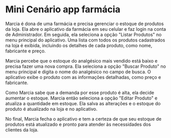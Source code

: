 
# Mini Cenário app farmácia

Marcia é dona de uma farmácia e precisa gerenciar o estoque de produtos da loja.
Ela abre o aplicativo da farmácia em seu celular e faz login na conta de Administrador. 
Em seguida, ela seleciona a opção "Listar Produtos" no menu principal do aplicativo. 
Uma lista com todos os produtos cadastrados na loja é exibida, incluindo os detalhes de cada produto, como nome, fabricante e preço.

Marcia percebe que o estoque do analgésico mais vendido está baixo e precisa fazer uma nova compra.
Ela seleciona a opção "Buscar Produto" no menu principal e digita o nome do analgésico no campo de busca. 
O aplicativo exibe o produto com as informações detalhadas, como preço e fabricante.

Como Marcia sabe que a demanda por esse produto é alta, ela decide aumentar o estoque.
Marcia então seleciona a opção "Editar Produto" e atualiza a quantidade em estoque.
Ela salva as alterações e o estoque do produto é atualizado na loja e no aplicativo.

No final, Marcia fecha o aplicativo e tem a certeza de que seu estoque de produtos está atualizado e pronto para atender às necessidades dos clientes da loja.